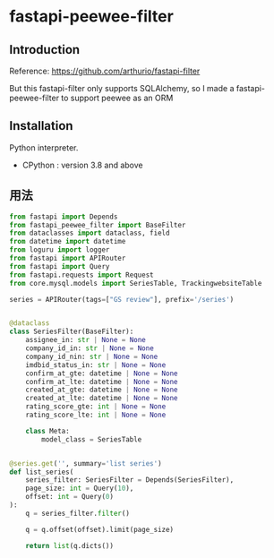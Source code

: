 # fastapi-peewee-filter

## Introduction

Reference: https://github.com/arthurio/fastapi-filter

But this fastapi-filter only supports SQLAlchemy, so I made a fastapi-peewee-filter to support peewee as an ORM

## Installation

Python interpreter.

- CPython : version 3.8 and above

## 用法

```python
from fastapi import Depends
from fastapi_peewee_filter import BaseFilter
from dataclasses import dataclass, field
from datetime import datetime
from loguru import logger
from fastapi import APIRouter
from fastapi import Query
from fastapi.requests import Request
from core.mysql.models import SeriesTable, TrackingwebsiteTable

series = APIRouter(tags=["GS review"], prefix='/series')


@dataclass
class SeriesFilter(BaseFilter):
    assignee_in: str | None = None
    company_id_in: str | None = None
    company_id_nin: str | None = None
    imdbid_status_in: str | None = None
    confirm_at_gte: datetime | None = None
    confirm_at_lte: datetime | None = None
    created_at_gte: datetime | None = None
    created_at_lte: datetime | None = None
    rating_score_gte: int | None = None
    rating_score_lte: int | None = None

    class Meta:
        model_class = SeriesTable


@series.get('', summary='list series')
def list_series(
    series_filter: SeriesFilter = Depends(SeriesFilter),
    page_size: int = Query(10),
    offset: int = Query(0)
):
    q = series_filter.filter()

    q = q.offset(offset).limit(page_size)

    return list(q.dicts())
```
